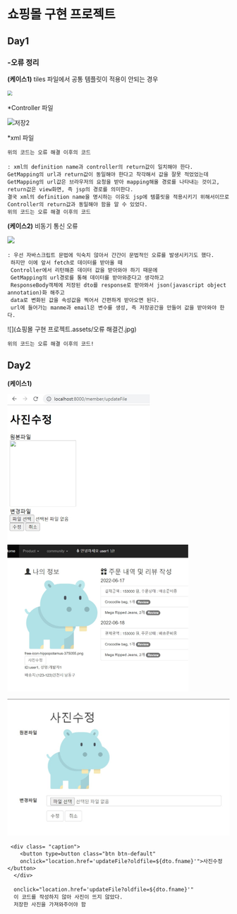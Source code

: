 # 쇼핑몰 구현 프로젝트 

## Day1

### -오류 정리

**(케이스1)** tiles 파일에서 공통 템플릿이 적용이 안되는 경우 

 <img src="C:\Users\seung\Pictures\과제\저장1.jpg" style="zoom:67%;" />

*Controller 파일

  ![저장2](C:\Users\seung\Pictures\과제\저장2.jpg)

*xml 파일

```
위의 코드는 오류 해결 이후의 코드

: xml의 definition name과 controller의 return값이 일치해야 한다.
GetMapping의 url과 return값이 동일해야 한다고 착각해서 값을 잘못 적었었는데 
GetMapping의 url값은 브라우저의 요청을 받아 mapping해올 경로를 나타내는 것이고, 
return값은 view화면, 즉 jsp의 경로를 의미한다. 
결국 xml의 definition name을 명시하는 이유도 jsp에 템플릿을 적용시키기 위해서이므로
Controller의 return값과 동일해야 함을 알 수 있었다. 
위의 코드는 오류 해결 이후의 코드
```



 **(케이스2)** 비동기 통신 오류 

![](C:\Users\seung\Pictures\과제\11111.jpg)



```
: 우선 자바스크립트 문법에 익숙치 않아서 간간이 문법적인 오류를 발생시키기도 했다. 
 하지만 이에 앞서 fetch로 데이터를 받아올 때 
 Controller에서 리턴해준 데이터 값을 받아와야 하기 때문에
 GetMapping의 url경로를 통해 데이터를 받아와준다고 생각하고 
 ResponseBody객체에 저장된 dto를 response로 받아와서 json(javascript object annotation)화 해주고
 data로 변화된 값을 속성값을 찍어서 간편하게 받아오면 된다. 
 url에 들어가는 manme과 email은 변수를 생성, 즉 저장공간을 만들어 값을 받아와야 한다. 
```

![](쇼핑몰 구현 프로젝트.assets/오류 해결건.jpg)

```
위의 코드는 오류 해결 이후의 코드! 
```

## Day2

**(케이스1)**

<img src="쇼핑몰 구현 프로젝트.assets/사진수정2.jpg" alt="사진수정2" style="zoom:50%;" /><img src="쇼핑몰 구현 프로젝트.assets/사진수정.jpg" style="zoom:40%;" /> 

<img src="쇼핑몰 구현 프로젝트.assets/수정 완료.jpg" style="zoom:50%;" />

```
 <div class= "caption">
  	<button type=button class="btn btn-default" 
  	onclick="location.href='updateFile?oldfile=${dto.fname}'">사진수정</button>
  </div>
  
  onclick="location.href='updateFile?oldfile=${dto.fname}'"
  이 코드를 작성하지 않아 사진이 뜨지 않았다.
  저장한 사진을 가져와주어야 함
```

